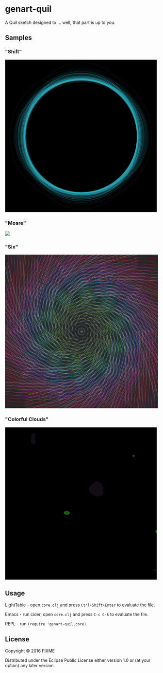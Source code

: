 # genart-quil

A Quil sketch designed to ... well, that part is up to you.

## Samples

### "Shift"

![](shift.png)

### "Moare"

![](moare.gif)

### "Six"

![](six.png)

### "Colorful Clouds"

![](colorful-cloud.gif)

## Usage

LightTable - open `core.clj` and press `Ctrl+Shift+Enter` to evaluate the file.

Emacs - run cider, open `core.clj` and press `C-c C-k` to evaluate the file.

REPL - run `(require 'genart-quil.core)`.

## License

Copyright © 2016 FIXME

Distributed under the Eclipse Public License either version 1.0 or (at
your option) any later version.

